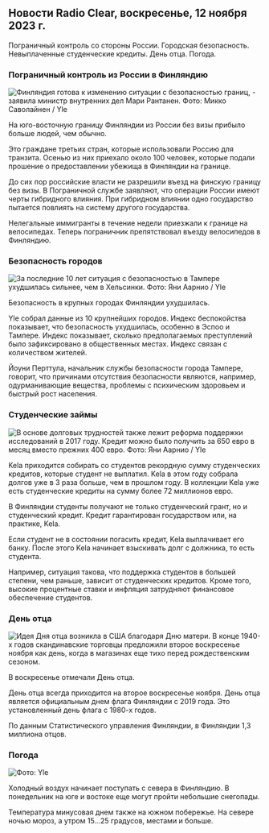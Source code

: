 ## Новости Radio Clear, воскресенье, 12 ноября 2023 г.

Пограничный контроль со стороны России. Городская безопасность. Невыплаченные студенческие кредиты. День отца. Погода.

### Пограничный контроль из России в Финляндию

![Финляндия готова к изменению ситуации с безопасностью границ, - заявила министр внутренних дел Мари Рантанен. Фото: Микко Саволайнен / Yle](https://images.cdn.yle.fi/image/upload/c_crop,h_2720,w_4836,x_0,y_450/ar_1.7777777777777777,c_fill,g_faces,h_675,w_1200/dpr_1.0/q_auto:eco/f_auto/fl_lossy/v1695988171/39-11790926516b884859ee)

На юго-восточную границу Финляндии из России без визы прибыло больше людей, чем обычно.

Это граждане третьих стран, которые использовали Россию для транзита. Осенью из них приехало около 100 человек, которые подали прошение о предоставлении убежища в Финляндии на границе.

До сих пор российские власти не разрешили въезд на финскую границу без визы. В Пограничной службе заявляют, что операции России имеют черты гибридного влияния. При гибридном влиянии одно государство пытается повлиять на систему другого государства.

Нелегальные иммигранты в течение недели приезжали к границе на велосипедах. Теперь пограничник препятствовал въезду велосипедов в Финляндию.

### Безопасность городов

![За последние 10 лет ситуация с безопасностью в Тампере ухудшилась сильнее, чем в Хельсинки. Фото: Яни Аарнио / Yle](https://images.cdn.yle.fi/image/upload/c_crop,h_2687,w_4777,x_1,y_258/ar_1.7777777777777777,c_fill,g_faces,h_675,w_1200/dpr_1.0/q_auto:eco/f_auto/fl_lossy/v1699517677/39-1197321654a95de6dbe7)

Безопасность в крупных городах Финляндии ухудшилась.

Yle собрал данные из 10 крупнейших городов. Индекс беспокойства показывает, что безопасность ухудшилась, особенно в Эспоо и Тампере. Индекс показывает, сколько предполагаемых преступлений было зафиксировано в общественных местах. Индекс связан с количеством жителей.

Йоуни Перттула, начальник службы безопасности города Тампере, говорит, что причинами отсутствия безопасности являются, например, одурманивающие вещества, проблемы с психическим здоровьем и быстрый рост населения.

### Студенческие займы

![В основе долговых трудностей также лежит реформа поддержки исследований в 2017 году. Кредит можно было получить за 650 евро в месяц вместо прежних 400 евро. Фото: Яни Аарнио / Yle](https://images.cdn.yle.fi/image/upload/c_crop,h_3078,w_5472,x_0,y_557/ar_1.7777777777777777,c_fill,g_faces,h_675,w_1200/dpr_1.0/q_auto:eco/f_auto/fl_lossy/v1694583672/39-1171262650149d3dfd0c)

Kela приходится собирать со студентов рекордную сумму студенческих кредитов, которые студент не выплатил. Kela в этом году собрала долгов уже в 3 раза больше, чем в прошлом году. В коллекции Kela уже есть студенческие кредиты на сумму более 72 миллионов евро.

В Финляндии студенты получают не только студенческий грант, но и студенческий кредит. Кредит гарантирован государством или, на практике, Kela.

Если студент не в состоянии погасить кредит, Kela выплачивает его банку. После этого Kela начинает взыскивать долг с должника, то есть студента.

Например, ситуация такова, что поддержка студентов в большей степени, чем раньше, зависит от студенческих кредитов. Кроме того, высокие процентные ставки и инфляция затрудняют финансовое обеспечение студентов.

### День отца

![Идея Дня отца возникла в США благодаря Дню матери. В конце 1940-х годов скандинавские торговцы предложили второе воскресенье ноября как день, когда в магазинах еще тихо перед рождественским сезоном.](https://images.cdn.yle.fi/image/upload/c_crop,h_360,w_640,x_0,y_0/ar_1.77777777777777777,c_fill,g_faces,h_675,w_1200/dpr_1.0/q_auto:eco/f_auto/fl_lossy/v1510307500/39-4421515a057677df668)

В воскресенье отмечали День отца.

День отца всегда приходится на второе воскресенье ноября. День отца является официальным днем флага Финляндии с 2019 года. Это установленный день флага с 1980-х годов.

По данным Статистического управления Финляндии, в Финляндии 1,3 миллиона отцов.

### Погода

![ Фото: Yle](https://images.cdn.yle.fi/image/upload/c_crop,h_1080,w_1919,x_0,y_0/ar_1.7777777777777777,c_fill,g_faces,h_675,w_1200/dpr_1.0/q_auto:eco/f_auto/fl_lossy/v1699803736/39-11995176550f22164d93)

Холодный воздух начинает поступать с севера в Финляндию. В понедельник на юге и востоке еще могут пройти небольшие снегопады.

Температура минусовая днем также на южном побережье. На севере ночью мороз, а утром 15\...25 градусов, местами и больше.